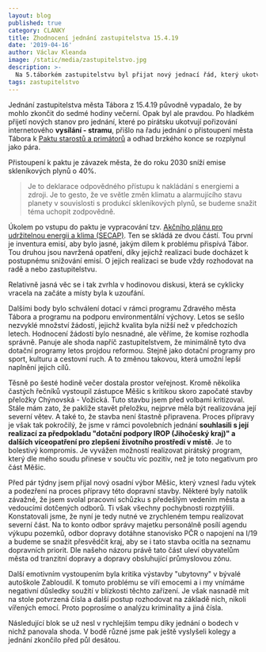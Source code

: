 ```yaml
---
layout: blog
published: true
category: CLANKY
title: Zhodnocení jednání zastupitelstva 15.4.19
date: '2019-04-16'
author: Václav Kleanda
image: /static/media/zastupitelstvo.jpg
description: >-
  Na 5.táborkém zastupitelstvu byl přijat nový jednací řád, který ukotvuje internetový stream z jednání. Přijato bylo přistoupení k Paktu starostů a primátorů. Blok věnovaný veřejnosti nakonec trval 90 minut.
tags: zastupitelstvo
---
```

Jednání zastupitelstva města Tábora z 15.4.19 původně vypadalo, že by mohlo zkončit do sedmé hodiny večerní.
Opak byl ale pravdou. Po hladkém přijetí nových stanov pro jednání,
které po pirátsku ukotvují pořizování internetového __vysílání - stramu__,
přišlo na řadu jednání o přistoupení města Tábora k [Paktu starostů a primátorů](https://www.mzp.cz/cz/pakt_starostu_a_primatoru) a odhad brzkého konce se rozplynul jako pára.

Přistoupení k paktu je závazek města, že do roku 2030 sníží emise skleníkových plynů o 40%.

> Je to deklarace odpovědného přístupu k nakládání s energiemi a zdroji.
Je to gesto, že ve světle změn klimatu a alarmujícího stavu planety v souvislosti s produkcí skleníkových plynů,
se budeme snažit téma uchopit zodpovědně.

Úkolem po vstupu do paktu je vypracování tzv. [Akčního plánu pro udržitelnou energii a klima (SECAP)](http://www.simpla-project.eu/en/guidelines/introduction-and-problem-setting/definitions/what-is-a-secap/).
Ten se skládá ze dvou částí. Tou první je inventura emisí, aby bylo jasné, jakým dílem k problému přispívá Tábor.
Tou druhou jsou navržená opatření, díky jejichž realizaci bude docházet k postupnému snižování emisí. O jejich realizaci se bude vždy rozhodovat na radě a nebo zastupitelstvu.

Relativně jasná věc se i tak zvrhla v hodinovou diskusi, která se cyklicky vracela na začáte a místy byla k uzoufání.

Dalšími body bylo schválení dotací v rámci programu Zdravého města Tábora a programu na podporu environmentální výchovy.
Letos se sešlo nezvyklé množství žádostí, jejichž kvalita byla nižší než v předchozích letech.
Hodnocení žádostí bylo nesnadné, ale věříme, že komise rozhodla správně.
Panuje ale shoda napříč zastupitelstvem, že minimálně tyto dva dotační programy letos projdou reformou. Stejně jako dotační programy pro sport, kulturu a cestovní ruch. A to změnou takovou, která umožní lepší naplnění jejich cílů.

Těsně po šesté hodině večer dostala prostor veřejnost.
Kromě několika častých řečníků vystoupil zástupce Měšic s kritikou skoro započaté stavby přeložky Chýnovská - Vožická.
Tuto stavbu jsem před volbami kritizoval.
Stále mám zato, že pakliže stavět přeložku, nejprve měla být realizována její severní větev.
A také to, že stavba není štastně připravena.
Proces přípravy je však tak pokročilý,
že jsme v rámci povolebních jednání __souhlasili s její realizací za předpokladu "dotační podpory IROP (Jihočeský kraj)" a dalších víceopatření pro zlepšení životního prostředí v místě__.
Je to bolestivý kompromis.
Je vyvážen možností realizovat pirátský program,
který dle mého soudu přinese v součtu víc pozitiv, než je toto negativum pro část Měšic. 

Před pár týdny jsem přijal nový osadní výbor Měšic,
který vznesl řadu výtek a podezření na proces přípravy této dopravní stavby.
Některé byly natolik závažné, že jsem svolal pracovní schůzku s předešlým vedením města a vedoucími dotčených odborů.
Ti však všechny pochybnosti rozptýlili.
Konstatovali jsme, že nyní je tedy nutné ve zrychleném tempu realizovat severní část.
Na to konto odbor správy majetku personálně posílí agendu výkupu pozemků, odbor dopravy dotáhne stanovisko PČR o napojení na I/19 a budeme se snažit přesvědčit kraj, aby se i tato stavba ocitla na seznamu dopravních priorit. Dle našeho názoru právě tato část uleví obyvatelům města od tranzitní dopravy a dopravy obsluhující průmyslovou zónu.

Další emotivním vystoupením byla kritika výstavby "ubytovny" v bývalé autoškole Zabloudil.
K tomuto problému se víří emocemi a i my vnímáme negativní důsledky soužití v blízkosti těchto zařízení.
Je však nasnadě mít na stole potvrzená čísla a další postup rozhodovat na základě nich, nikoli vířených emocí.
Proto poprosíme o analýzu kriminality a jiná čísla.

Následující blok se už nesl v rychlejším tempu díky jednání o bodech v nichž panovala shoda.
V bodě různé jsme pak ještě vyslyšeli kolegy a jednání zkončilo před půl desátou.
